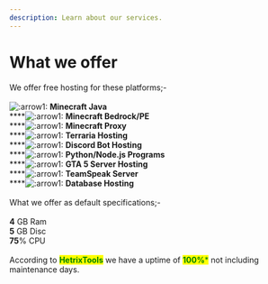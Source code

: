 ```yaml
---
description: Learn about our services.
---
```


# What we offer

We offer free hosting for these platforms;-\
\
![:arrow1:](https://cdn.discordapp.com/emojis/923905889889583154.gif?size=64\&quality=lossless) **Minecraft Java**\
****![:arrow1:](https://cdn.discordapp.com/emojis/923905889889583154.gif?size=64\&quality=lossless) **Minecraft Bedrock/PE** \
****![:arrow1:](https://cdn.discordapp.com/emojis/923905889889583154.gif?size=64\&quality=lossless) **Minecraft Proxy** \
****![:arrow1:](https://cdn.discordapp.com/emojis/923905889889583154.gif?size=64\&quality=lossless) **Terraria Hosting**\
****![:arrow1:](https://cdn.discordapp.com/emojis/923905889889583154.gif?size=64\&quality=lossless) **Discord Bot Hosting** \
****![:arrow1:](https://cdn.discordapp.com/emojis/923905889889583154.gif?size=64\&quality=lossless) **Python/Node.js Programs** \
****![:arrow1:](https://cdn.discordapp.com/emojis/923905889889583154.gif?size=64\&quality=lossless) **GTA 5 Server Hosting** \
****![:arrow1:](https://cdn.discordapp.com/emojis/923905889889583154.gif?size=64\&quality=lossless) **TeamSpeak Server** \
****![:arrow1:](https://cdn.discordapp.com/emojis/923905889889583154.gif?size=64\&quality=lossless) **Database Hosting**\
\
What we offer as default specifications;-\
\
**4** GB Ram\
**5** GB Disc\
**75**% CPU\
\
According to <mark style="color:green;">**HetrixTools**</mark> we have a uptime of <mark style="color:green;">**100%**</mark><mark style="color:green;">\*</mark> not including maintenance days.
